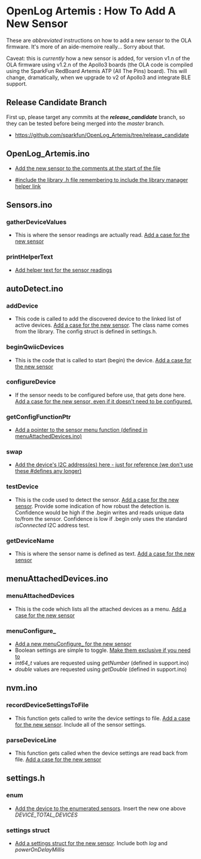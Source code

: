 # OpenLog Artemis : How To Add A New Sensor

These are  _abbreviated_ instructions on how to add a new sensor to the OLA firmware. It's more of an aide-memoire really... Sorry about that.

Caveat: this is _currently_ how a new sensor is added, for version v1.n of the OLA firmware using v1.2.n of the Apollo3 boards (the OLA code is compiled using the SparkFun RedBoard Artemis ATP (All The Pins) board). This will change, dramatically, when we upgrade to v2 of Apollo3 and integrate BLE support.

## Release Candidate Branch

First up, please target any commits at the _**release_candidate**_ branch, so they can be tested before being merged into the _master_ branch.

- https://github.com/sparkfun/OpenLog_Artemis/tree/release_candidate

## OpenLog_Artemis.ino

- [Add the new sensor to the comments at the start of the file](https://github.com/sparkfun/OpenLog_Artemis/commit/2a26acd279fa93cfe84f1bc518c0e7a041b3bc44#diff-7d096a133c17fd6db382abb9a3c6ea7b42ec505961876cecf404a55be5945347R71)

- [#include the library .h file remembering to include the library manager helper link](https://github.com/sparkfun/OpenLog_Artemis/commit/2a26acd279fa93cfe84f1bc518c0e7a041b3bc44#diff-7d096a133c17fd6db382abb9a3c6ea7b42ec505961876cecf404a55be5945347R203)

## Sensors.ino

### gatherDeviceValues

- This is where the sensor readings are actually read. [Add a case for the new sensor](https://github.com/sparkfun/OpenLog_Artemis/commit/2a26acd279fa93cfe84f1bc518c0e7a041b3bc44#diff-fba25af49a58a7a24fb75cb34321e25dd4a94a9d3515ac051fcaa4502e444f7fR725-R798)

### printHelperText

- [Add helper text for the sensor readings](https://github.com/sparkfun/OpenLog_Artemis/commit/2a26acd279fa93cfe84f1bc518c0e7a041b3bc44#diff-fba25af49a58a7a24fb75cb34321e25dd4a94a9d3515ac051fcaa4502e444f7fR1132-R1165)

## autoDetect.ino

### addDevice

- This code is called to add the discovered device to the linked list of active devices. [Add a case for the new sensor](https://github.com/sparkfun/OpenLog_Artemis/commit/2a26acd279fa93cfe84f1bc518c0e7a041b3bc44#diff-68cc245ab0d3c1bed2bfc22b403edc3ed73d347a35a21179b3a6ec27a458803bR234-R239). The class name comes from the library. The config struct is defined in settings.h.

### beginQwiicDevices

- This is the code that is called to start (begin) the device. [Add a case for the new sensor](https://github.com/sparkfun/OpenLog_Artemis/commit/2a26acd279fa93cfe84f1bc518c0e7a041b3bc44#diff-68cc245ab0d3c1bed2bfc22b403edc3ed73d347a35a21179b3a6ec27a458803bR453-R461)

### configureDevice

- If the sensor needs to be configured before use, that gets done here. [Add a case for the new sensor, even if it doesn't need to be configured.](https://github.com/sparkfun/OpenLog_Artemis/commit/2a26acd279fa93cfe84f1bc518c0e7a041b3bc44#diff-68cc245ab0d3c1bed2bfc22b403edc3ed73d347a35a21179b3a6ec27a458803bR705-R707)

### getConfigFunctionPtr

- [Add a pointer to the sensor menu function (defined in menuAttachedDevices.ino)](https://github.com/sparkfun/OpenLog_Artemis/commit/2a26acd279fa93cfe84f1bc518c0e7a041b3bc44#diff-68cc245ab0d3c1bed2bfc22b403edc3ed73d347a35a21179b3a6ec27a458803bR795-R797)

### swap

- [Add the device's I2C address(es) here - just for reference (we don't use these #defines any longer)](https://github.com/sparkfun/OpenLog_Artemis/commit/2a26acd279fa93cfe84f1bc518c0e7a041b3bc44#diff-68cc245ab0d3c1bed2bfc22b403edc3ed73d347a35a21179b3a6ec27a458803bR929)

### testDevice

- This is the code used to detect the sensor. [Add a case for the new sensor](https://github.com/sparkfun/OpenLog_Artemis/commit/2a26acd279fa93cfe84f1bc518c0e7a041b3bc44#diff-68cc245ab0d3c1bed2bfc22b403edc3ed73d347a35a21179b3a6ec27a458803bR987-R994). Provide some indication of how robust the detection is. Confidence would be high if the .begin writes and reads unique data to/from the sensor. Confidence is low if .begin only uses the standard _isConnected_ I2C address test.

### getDeviceName

- This is where the sensor name is defined as text. [Add a case for the new sensor](https://github.com/sparkfun/OpenLog_Artemis/commit/2a26acd279fa93cfe84f1bc518c0e7a041b3bc44#diff-68cc245ab0d3c1bed2bfc22b403edc3ed73d347a35a21179b3a6ec27a458803bR1423-R1425)

## menuAttachedDevices.ino

### menuAttachedDevices

- This is the code which lists all the attached devices as a menu. [Add a case for the new sensor](https://github.com/sparkfun/OpenLog_Artemis/commit/2a26acd279fa93cfe84f1bc518c0e7a041b3bc44#diff-6174875faf8039f2627c16aaf48e4db57f5a2c8c883061ac97202d74e9a46ef8R309-R311)

### menuConfigure_

- [Add a new menuConfigure_ for the new sensor](https://github.com/sparkfun/OpenLog_Artemis/commit/2a26acd279fa93cfe84f1bc518c0e7a041b3bc44#diff-6174875faf8039f2627c16aaf48e4db57f5a2c8c883061ac97202d74e9a46ef8R2026-R2133)
- Boolean settings are simple to toggle. [Make them exclusive if you need to](https://github.com/sparkfun/OpenLog_Artemis/commit/2a26acd279fa93cfe84f1bc518c0e7a041b3bc44#diff-6174875faf8039f2627c16aaf48e4db57f5a2c8c883061ac97202d74e9a46ef8R1942-R1948)
- _int64_t_ values are requested using _getNumber_ (defined in support.ino)
- _double_ values are requested using _getDouble_ (defined in support.ino)

## nvm.ino

### recordDeviceSettingsToFile

- This function gets called to write the device settings to file. [Add a case for the new sensor](https://github.com/sparkfun/OpenLog_Artemis/commit/2a26acd279fa93cfe84f1bc518c0e7a041b3bc44#diff-629ae89c3c660583493d544d3a7902728f4a8eefb65800c3acb64aea37d5d88dR611-R629). Include all of the sensor settings.

### parseDeviceLine

- This function gets called when the device settings are read back from file. [Add a case for the new sensor](https://github.com/sparkfun/OpenLog_Artemis/commit/2a26acd279fa93cfe84f1bc518c0e7a041b3bc44#diff-629ae89c3c660583493d544d3a7902728f4a8eefb65800c3acb64aea37d5d88dR1116-R1150)

## settings.h

### enum

- [Add the device to the enumerated sensors](https://github.com/sparkfun/OpenLog_Artemis/commit/2a26acd279fa93cfe84f1bc518c0e7a041b3bc44#diff-c853eddd04f78093fed5ec20b822c3c224bfa5f268738ce4c479b45667f86fe9R25). Insert the new one above _DEVICE_TOTAL_DEVICES_

### settings struct

- [Add a settings struct for the new sensor](https://github.com/sparkfun/OpenLog_Artemis/commit/2a26acd279fa93cfe84f1bc518c0e7a041b3bc44#diff-c853eddd04f78093fed5ec20b822c3c224bfa5f268738ce4c479b45667f86fe9R265-R281). Include both _log_ and _powerOnDelayMillis_
